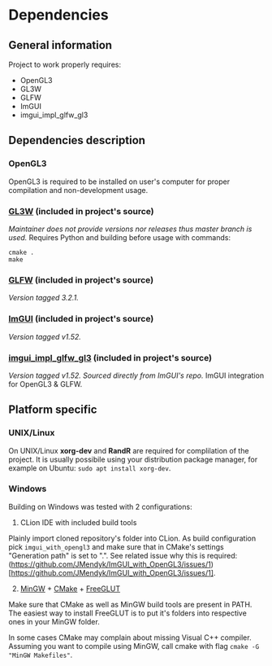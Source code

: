 # Dependencies


## General information 

Project to work properly requires:
- OpenGL3
- GL3W
- GLFW
- ImGUI
- imgui\_impl\_glfw\_gl3

## Dependencies description

### OpenGL3
OpenGL3 is required to be installed on user's computer for proper compilation and non-development usage.

### [GL3W](https://github.com/skaslev/gl3w) (included in project's source)
*Maintainer does not provide versions nor releases thus master branch is used.*
Requires Python and building before usage with commands:
```
cmake .
make
```

### [GLFW](https://github.com/glfw/glfw) (included in project's source)
*Version tagged 3.2.1.*

### [ImGUI](https://github.com/ocornut/imgui) (included in project's source)
*Version tagged v1.52.*

### [imgui\_impl\_glfw\_gl3](https://github.com/ocornut/imgui) (included in project's source)
*Version tagged v1.52. Sourced directly from ImGUI's repo.*
ImGUI integration for OpenGL3 & GLFW.

## Platform specific

### UNIX/Linux

On UNIX/Linux **xorg-dev** and **RandR** are required for complilation of the project.
It is usually possibile using your distribution package manager, for example on Ubuntu: `sudo apt install xorg-dev`.


### Windows

Building on Windows was tested with 2 configurations:

1. CLion IDE with included build tools

Plainly import cloned repository's folder into CLion. As build configuration pick `imgui_with_opengl3` and make sure that in CMake's settings "Generation path" is set to ".". See related issue why this is required: (https://github.com/JMendyk/ImGUI_with_OpenGL3/issues/1)[https://github.com/JMendyk/ImGUI_with_OpenGL3/issues/1].

2. [MinGW](http://www.mingw.org/) + [CMake](https://cmake.org/) + [FreeGLUT](https://www.transmissionzero.co.uk/software/freeglut-devel/)

Make sure that CMake as well as MinGW build tools are present in PATH. The easiest way to install FreeGLUT is to put it's folders into respective ones in your MinGW folder. 

In some cases CMake may complain about missing Visual C++ compiler. Assuming you want to compile using MinGW, call cmake with flag `cmake -G "MinGW Makefiles"`.